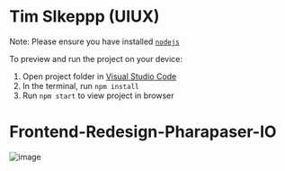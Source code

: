 
  # Tim SIkeppp (UIUX)

  Note: Please ensure you have installed <code><a href="https://nodejs.org/en/download/">nodejs</a></code>

  To preview and run the project on your device:
  1) Open project folder in <a href="https://code.visualstudio.com/download">Visual Studio Code</a>
  2) In the terminal, run `npm install`
  3) Run `npm start` to view project in browser
  # Frontend-Redesign-Pharapaser-IO
![image](https://github.com/user-attachments/assets/cf9f0e05-7b9e-4cbd-bcf8-aeec55b3bee7)

